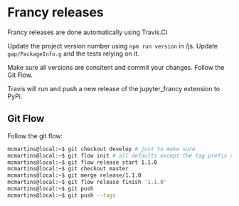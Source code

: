 # Francy releases

Francy releases are done automatically using Travis.CI

Update the project version number using `npm run version` in /js. 
Update `gap/PackageInfo.g` and the tests relying on it.

Make sure all versions are consitent and commit your changes. Follow the Git Flow.

Travis will run and push a new release of the jupyter_francy extension to PyPi.

## Git Flow

Follow the git flow:

```bash
mcmartins@local:~$ git checkout develop # just to make sure
mcmartins@local:~$ git flow init # all defaults except the tag prefix that should be 'v'
mcmartins@local:~$ git flow release start 1.1.0
mcmartins@local:~$ git checkout master
mcmartins@local:~$ git merge release/1.1.0
mcmartins@local:~$ git flow release finish '1.1.0'
mcmartins@local:~$ git push
mcmartins@local:~$ git push --tags
```
